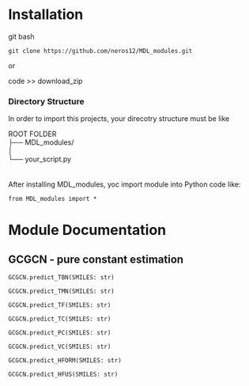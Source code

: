 # Installation
git bash
```
git clone https://github.com/neros12/MDL_modules.git
```
  
or  
  
code >> download_zip  

### Directory Structure
In order to import this projects, your direcotry structure must be like

ROOT FOLDER  
├── MDL_modules/  
│  
└── your_script.py  
<br />
<br />
After installing MDL_modules, yoc import module into Python code like:  

```
from MDL_modules import *
```

# Module Documentation  
## GCGCN - pure constant estimation



```
GCGCN.predict_TBN(SMILES: str)
```
```
GCGCN.predict_TMN(SMILES: str)
```
```
GCGCN.predict_TF(SMILES: str)
```
```
GCGCN.predict_TC(SMILES: str)
```
```
GCGCN.predict_PC(SMILES: str)
```
```
GCGCN.predict_VC(SMILES: str)
```
```
GCGCN.predict_HFORM(SMILES: str)
```
```
GCGCN.predict_HFUS(SMILES: str)
```
